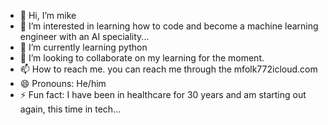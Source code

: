 - 👋 Hi, I’m mike
- 👀 I’m interested in learning how to code and become a machine learning engineer with an AI speciality...
- 🌱 I’m currently learning python 
- 💞️ I’m looking to collaborate on my learning for the moment.
- 📫 How to reach me. you can reach me through the mfolk772icloud.com 
- 😄 Pronouns: He/him
- ⚡ Fun fact: I have been in healthcare for 30 years and am starting out again, this time in tech...

<!---
mfolk77/mfolk77 is a ✨ special ✨ repository because its `README.md` (this file) appears on your GitHub profile.
You can click the Preview link to take a look at your changes.
--->
